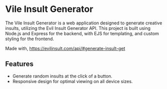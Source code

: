 # Vile Insult Generator

The Vile Insult Generator is a web application designed to generate creative insults, utilizing the Evil Insult Generator API. This project is built using Node.js and Express for the backend, with EJS for templating, and custom styling for the frontend.

Made with, https://evilinsult.com/api/#generate-insult-get

## Features

- Generate random insults at the click of a button.
- Responsive design for optimal viewing on all device sizes.



